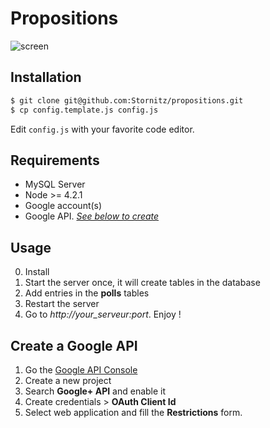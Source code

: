 # Propositions

![screen](https://cloud.githubusercontent.com/assets/1359916/14562374/840e9076-031c-11e6-989f-a0befa2b7adf.png)

## Installation
```bash
$ git clone git@github.com:Stornitz/propositions.git
$ cp config.template.js config.js
```
Edit `config.js` with your favorite code editor.
## Requirements
* MySQL Server
* Node >= 4.2.1
* Google account(s)
* Google API. *[See below to create](#Create-A-Google-API)*

## Usage
0. Install
1. Start the server once, it will create tables in the database
2. Add entries in the **polls** tables
3. Restart the server
4. Go to *http://your_serveur:port*. Enjoy !

## Create a Google API
1. Go the [Google API Console][google-api-console]
2. Create a new project
3. Search **Google+ API** and enable it
4. Create credentials > **OAuth Client Id**
5. Select web application and fill the **Restrictions** form.

[google-api-console]: https://console.developers.google.com/project
